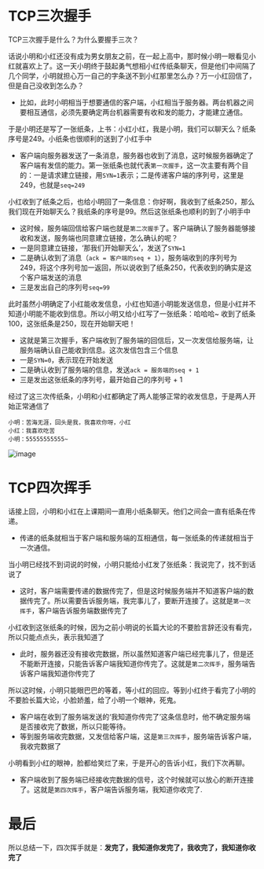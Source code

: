 # TCP三次握手

TCP三次握手是什么？为什么要握手三次？

话说小明和小红还没有成为男女朋友之前，在一起上高中，那时候小明一眼看见小红就喜欢上了。这一天小明终于鼓起勇气想相小红传纸条聊天，但是他们中间隔了几个同学，小明就担心万一自己的字条送不到小红那里怎么办？万一小红回信了，但是自己没收到怎么办？

- 比如，此时小明相当于想要通信的客户端，小红相当于服务器。两台机器之间要相互通信，必须先要确定两台机器需要有收和发的能力，才能建立通信。

于是小明还是写了一张纸条，上书：小红小红，我是小明，我们可以聊天么？纸条序号是249。小纸条也很顺利的送到了小红手中

- 客户端向服务器发送了一条消息，服务器也收到了消息，这时候服务器确定了客户端有发信的能力。第一张纸条也就代表`第一次握手`，这一次主要有两个目的：一是请求建立链接，用`SYN=1`表示；二是传递客户端的序列号，这里是249，也就是`seq=249`

小红收到了纸条之后，也给小明回了一条信息：你好啊，我收到了纸条250，那么我们现在开始聊天么？我纸条的序号是99。然后这张纸条也顺利的到了小明手中

- 这时候，服务端回信给客户端也就是`第二次握手`了。客户端确认了服务器能够接收和发送，服务端也同意建立链接，怎么确认的呢？
- 一是同意建立链接，‘那我们开始聊天么’，发送了`SYN=1`
- 二是确认收到了消息（`ack = 客户端的seq + 1`），服务端收到的序列号为249，将这个序列号加一返回，所以说收到了纸条250，代表收到的确实是这个客户端发送的消息
- 三是发出自己的序列号`seq=99`

此时虽然小明确定了小红能收发信息，小红也知道小明能发送信息，但是小红并不知道小明能不能收到信息。所以小明又给小红写了一张纸条：哈哈哈~ 收到了纸条100，这张纸条是250，现在开始聊天吧！

- 这就是第三次握手，客户端收到了服务端的回信后，又一次发信给服务端，让服务端确认自己能收到信息。这次发信包含三个信息
- 一是`SYN=0`，表示现在开始发送
- 二是确认收到了服务端的信息，发送`ack = 服务端的seq + 1`
- 三是发出这张纸条的序列号，最开始自己的序列号 + 1

经过了这三次传纸条，小明和小红都确定了两人能够正常的收发信息，于是两人开始正常通信了

    小明：苦海无涯，回头是我，我喜欢你呀，小红
    小红：我喜欢吃苦
    小明：55555555555~

![image](https://user-gold-cdn.xitu.io/2020/7/1/173082452333fdc2?w=690&h=441&f=jpeg&s=34762)

# TCP四次挥手

话接上回，小明和小红在上课期间一直用小纸条聊天。他们之间会一直有纸条在传递。

- 传递的纸条就相当于客户端和服务端的互相通信，每一张纸条的传递就相当于一次通信。

当小明已经找不到词说的时候，小明只能给小红发了张纸条：我说完了，找不到话说了

- 这时，客户端需要传递的数据传完了，但是这时候服务端并不知道客户端的数据传完了。所以需要告诉服务端，我完事儿了，要断开连接了。这就是`第一次挥手`，客户端告诉服务端数据传完了

小红收到这张纸条的时候，因为之前小明说的长篇大论的不要脸言辞还没有看完，所以只能点点头，表示我知道了

- 此时，服务器还没有接收完数据，所以虽然知道客户端已经完事儿了，但是还不能断开连接，只能告诉客户端我知道你传完了。这就是`第二次挥手`，服务端告诉客户端我知道你传完了

所以这时候，小明只能眼巴巴的等着，等小红的回应。等到小红终于看完了小明的不要脸长篇大论，小脸娇羞，给了小明一个眼神，死鬼。

- 客户端在收到了服务端发送的‘我知道你传完了’这条信息时，他不确定服务端是否接收完了数据，所以只能等待。
- 等到服务端收完数据，又发信给客户端，这是`第三次挥手`，服务端告诉客户端，我收完数据了

小明看到小红的眼神，脸都给笑烂了来，于是开心的告诉小红，我们下次再聊。

- 客户端收到了服务端已经接收完数据的信号，这个时候就可以放心的断开连接了。这就是`第四次挥手`，客户端告诉服务端，我知道你收完了.

# 最后

所以总结一下，四次挥手就是：**发完了，我知道你发完了，我收完了，我知道你收完了**